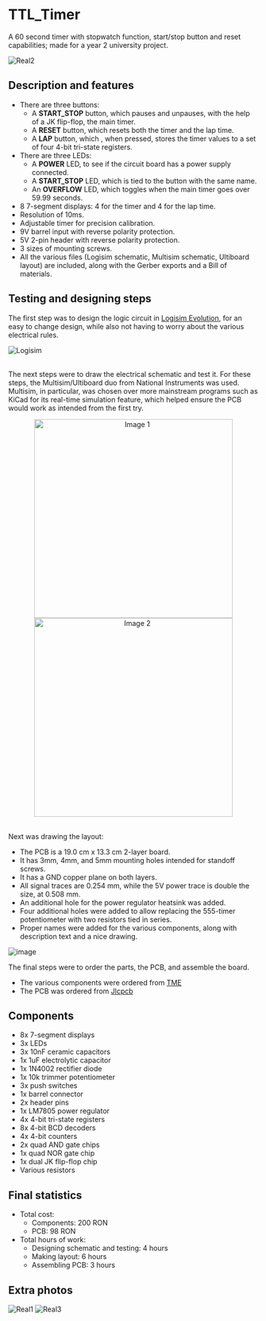 # TTL_Timer
A 60 second timer with stopwatch function, start/stop button and reset capabilities; made for a year 2 university project.

![Real2](https://github.com/AndreiBertescu/TTL_Timer/assets/126001291/90a0b0da-a99b-44b2-b295-82790008a7b8)

## Description and features
- There are three buttons:
  - A <strong>START_STOP</strong> button, which  pauses and unpauses, with the help of a JK flip-flop, the main timer.
  - A <strong>RESET</strong> button, which  resets both the timer and the lap time.
  - A <strong>LAP</strong> button, which , when pressed, stores the timer values to a set of four 4-bit tri-state registers.
- There are three LEDs:
  - A <strong>POWER</strong> LED, to see if the circuit board has a power supply connected.
  - A <strong>START_STOP</strong> LED, which  is tied to the button with the same name.
  - An <strong>OVERFLOW</strong> LED, which  toggles when the main timer goes over 59.99 seconds.
- 8 7-segment displays: 4 for the timer and 4 for the lap time.
- Resolution of 10ms.
- Adjustable timer for precision calibration.
- 9V barrel input with reverse polarity protection.
- 5V 2-pin header with reverse polarity protection.
- 3 sizes of mounting screws.
- All the various files (Logisim schematic, Multisim schematic, Ultiboard layout) are included, along with the Gerber exports and a Bill of materials.

## Testing and designing steps

The first step was to design the logic circuit in [Logisim Evolution](https://github.com/logisim-evolution/logisim-evolution), for an easy to change design, while also not having to worry about the various electrical rules.

![Logisim](https://github.com/AndreiBertescu/TTL_Timer/assets/126001291/94f2c2b7-cd8f-4718-8d29-b4a40fc91957)

<br>The next steps were to draw the electrical schematic and test it. For these steps, the Multisim/Ultiboard duo from National Instruments was used. Multisim, in particular, was chosen over more mainstream programs such as KiCad for its real-time simulation feature, which helped ensure the PCB would work as intended from the first try.

<p align="center">
  <img src="https://github.com/AndreiBertescu/TTL_Timer/assets/126001291/c77c7a58-84b7-4485-b0f5-695524729319" width="400" alt="Image 1">
  <img src="https://github.com/AndreiBertescu/TTL_Timer/assets/126001291/aa5383b3-349a-4b3a-b20f-150717acbd70" width="400" alt="Image 2">
</p>

<br>Next was drawing the layout:
- The PCB is a 19.0 cm x 13.3 cm 2-layer board.
- It has 3mm, 4mm, and 5mm mounting holes intended for standoff screws.
- It has a GND copper plane on both layers.
- All signal traces are 0.254 mm, while the 5V power trace is double the size, at 0.508 mm.
- An additional hole for the power regulator heatsink was added.
- Four additional holes were added to allow replacing the 555-timer potentiometer with two resistors tied in series.
- Proper names were added for the various components, along with description text and a nice drawing.

![image](https://github.com/AndreiBertescu/TTL_Timer/assets/126001291/778a38c2-3f4b-4012-9341-244a571aa682)

The final steps were to order the parts, the PCB, and assemble the board.

- The various components were ordered from [TME](https://www.tme.eu/en/)
- The PCB was ordered from [Jlcpcb](https://jlcpcb.com/)

## Components
- 8x 7-segment displays
- 3x LEDs
- 3x 10nF ceramic capacitors
- 1x 1uF electrolytic capacitor
- 1x 1N4002 rectifier diode
- 1x 10k trimmer potentiometer
- 3x push switches
- 1x barrel connector
- 2x header pins
- 1x LM7805 power regulator
- 4x 4-bit tri-state registers
- 8x 4-bit BCD decoders
- 4x 4-bit counters
- 2x quad AND gate chips
- 1x quad NOR gate chip
- 1x dual JK flip-flop chip
- Various resistors

## Final statistics
- Total cost:
  - Components: 200 RON
  - PCB: 98 RON
- Total hours of work:
  - Designing schematic and testing: 4 hours
  - Making layout: 6 hours
  - Assembling PCB: 3 hours
 
## Extra photos
![Real1](https://github.com/AndreiBertescu/TTL_Timer/assets/126001291/27111d0e-5ae1-4a51-98e1-2af3a9aaa7f3)
![Real3](https://github.com/AndreiBertescu/TTL_Timer/assets/126001291/48ec11d9-0b28-4eee-b7f5-55829f6a1929)
